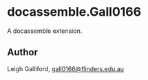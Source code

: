 # docassemble.Gall0166

A docassemble extension.

## Author

Leigh Galliford, gall0166@flinders.edu.au


